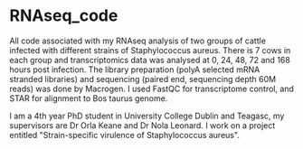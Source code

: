 # RNAseq_code
All code associated with my RNAseq analysis of two groups of cattle infected with different strains of Staphylococcus aureus. There is 7 cows in each group and transcriptomics data was analysed at 0, 24, 48, 72 and 168 hours post infection. The library preparation (polyA selected mRNA stranded libraries) and sequencing (paired end, sequencing depth 60M reads) was done by Macrogen. I used FastQC for transcriptome control, and STAR for alignment to Bos taurus genome. 

I am a 4th year PhD student in University College Dublin and Teagasc, my supervisors are Dr Orla Keane and Dr Nola Leonard. I work on a project entitled "Strain-specific virulence of Staphylococcus aureus". 
